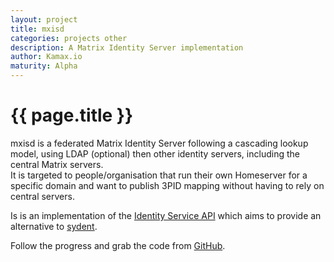 ```yaml
---
layout: project
title: mxisd
categories: projects other
description: A Matrix Identity Server implementation
author: Kamax.io
maturity: Alpha
---
```


# {{ page.title }}
mxisd is a federated Matrix Identity Server following a cascading lookup model, using LDAP (optional) then other identity servers, including the central Matrix servers.  
It is targeted to people/organisation that run their own Homeserver for a specific domain and want to publish 3PID mapping without having to rely on central servers.

Is is an implementation of the [Identity Service API](http://matrix.org/docs/spec/identity_service/unstable.html) which aims to provide an alternative to [sydent](https://github.com/matrix-org/sydent).

Follow the progress and grab the code from [GitHub](https://github.com/kamax-io/mxisd).
